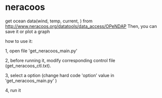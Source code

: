neracoos
========

get ocean data(wind, temp, current,  )  from http://www.neracoos.org/datatools/data_access/OPeNDAP
Then, you can save it or plot a graph


how to use it:


1, open file 'get_neracoos_main.py' 

2, before running it, modify corresponding control file (get_neracoos_ctl.txt). 

3, select a option (change hard code 'option' value in 'get_neracoos_main.py'  )

4, run it


